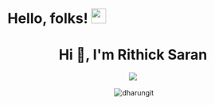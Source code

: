 # Hello, folks! <img src="https://raw.githubusercontent.com/MartinHeinz/MartinHeinz/master/wave.gif" width="30px">

<h1 align="center">Hi 👋, I'm Rithick Saran</h1>



<p align="center"><img src="https://github-readme-stats.vercel.app/api/top-langs/?username=devsanjithm&layout=compact" /></p>
<p align="center">&nbsp;<img align="center" src="https://github-readme-stats.vercel.app/api?username=devsanjithm&show_icons=true&locale=en" alt="dharungit" /></p>
